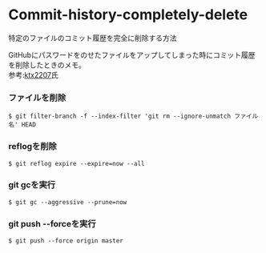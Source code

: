 # Commit-history-completely-delete
特定のファイルのコミット履歴を完全に削除する方法  

GitHubにパスワードをのせたファイルをアップしてしまった時にコミット履歴を削除したときのメモ。  
参考:[ktx2207](https://gist.github.com/ktx2207/3167fa69531bdd6b44f1)氏  
### ファイルを削除
```
$ git filter-branch -f --index-filter 'git rm --ignore-unmatch ファイル名' HEAD
```
### reflogを削除
```
$ git reflog expire --expire=now --all
```
### git gcを実行
```
$ git gc --aggressive --prune=now
```
### git push --forceを実行
```
$ git push --force origin master
```
